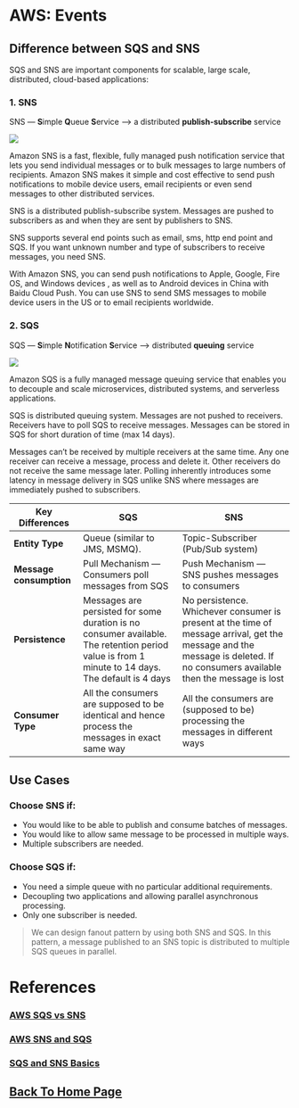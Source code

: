 # AWS: Events

## Difference between SQS and SNS

SQS and SNS are important components for scalable, large scale, distributed, cloud-based applications:

### **1. SNS**

 SNS — **S**imple **Q**ueue **S**ervice --> a distributed **publish-subscribe** service

 ![](https://miro.medium.com/max/622/1*mdUPKzrfJFuXa4d43KhKUQ.png)

 Amazon SNS is a fast, flexible, fully managed push notification service that lets you send individual messages or to bulk messages to large numbers of recipients. Amazon SNS makes it simple and cost effective to send push notifications to mobile device users, email recipients or even send messages to other distributed services.

SNS is a distributed publish-subscribe system. Messages are pushed to subscribers as and when they are sent by publishers to SNS.

SNS supports several end points such as email, sms, http end point and SQS. If you want unknown number and type of subscribers to receive messages, you need SNS.

With Amazon SNS, you can send push notifications to Apple, Google, Fire OS, and Windows devices , as well as to Android devices in China with Baidu Cloud Push. You can use SNS to send SMS messages to mobile device users in the US or to email recipients worldwide.

### **2. SQS**

 SQS — **S**imple **N**otification **S**ervice --> distributed **queuing** service

 ![](https://miro.medium.com/max/868/1*7eL3udb6Cto4I9Ly1sN8oA.jpeg)

 Amazon SQS is a fully managed message queuing service that enables you to decouple and scale microservices, distributed systems, and serverless applications.

SQS is distributed queuing system. Messages are not pushed to receivers. Receivers have to poll SQS to receive messages. Messages can be stored in SQS for short duration of time (max 14 days).

Messages can’t be received by multiple receivers at the same time. Any one receiver can receive a message, process and delete it. Other receivers do not receive the same message later. Polling inherently introduces some latency in message delivery in SQS unlike SNS where messages are immediately pushed to subscribers.


| **Key Differences** | **SQS**                                                                                                                                          | **SNS**                                                                                                                                                                      |
|---------------------|--------------------------------------------------------------------------------------------------------------------------------------------------|------------------------------------------------------------------------------------------------------------------------------------------------------------------------------|
| **Entity Type**         | Queue (similar to JMS, MSMQ).                                                                                                                    | Topic-Subscriber (Pub/Sub system)                                                                                                                                            |
| **Message consumption** | Pull Mechanism — Consumers poll messages from SQS                                                                                                | Push Mechanism — SNS pushes messages to consumers                                                                                                                            |
| **Persistence**         | Messages are persisted for some duration is no consumer available. The retention period value is from 1 minute to 14 days. The default is 4 days | No persistence. Whichever consumer is present at the time of message arrival, get the message and the message is deleted. If no consumers available then the message is lost |
| **Consumer Type**       | All the consumers are supposed to be identical and hence process the messages in exact same way                                                  | All the consumers are (supposed to be) processing the messages in different ways                                                                                             |


## Use Cases

### Choose SNS if:

- You would like to be able to publish and consume batches of messages.
- You would like to allow same message to be processed in multiple ways.
- Multiple subscribers are needed.

### Choose SQS if:

- You need a simple queue with no particular additional requirements.
- Decoupling two applications and allowing parallel asynchronous processing.
- Only one subscriber is needed.

> We can design fanout pattern by using both SNS and SQS. In this pattern, a message published to an SNS topic is distributed to multiple SQS queues in parallel.




# References

### [AWS SQS vs SNS](https://medium.com/awesome-cloud/aws-difference-between-sqs-and-sns-61a397bf76c5)

### [AWS SNS and SQS](https://www.youtube.com/watch?v=mXk0MNjlO7A)

### [SQS and SNS Basics](https://www.youtube.com/watch?v=UesxWuZMZqI)

## [Back To Home Page](../../README.md)
